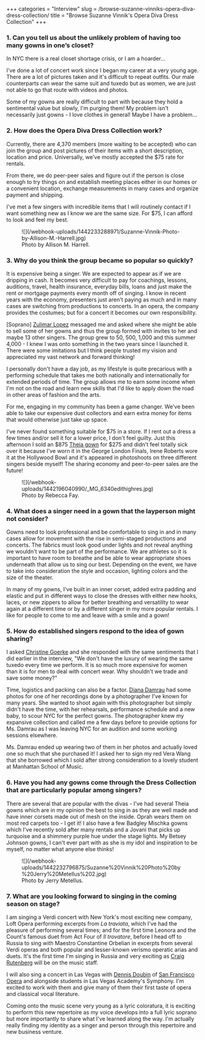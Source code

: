 +++
categories = "Interview"
slug = /browse-suzanne-vinniks-opera-diva-dress-collection/
title = "Browse Suzanne Vinnik&#039;s Opera Diva Dress Collection"
+++

### 1. Can you tell us about the unlikely problem of having too many gowns in one’s closet?

In NYC there is a real closet shortage crisis, or I am a hoarder... 

I've done a lot of concert work since I began my career at a very young age. There are a lot of pictures taken and it's difficult to repeat outfits. Our male counterparts can wear the same suit and tuxedo but as women, we are just not able to go that route with videos and photos.

Some of my gowns are really difficult to part with because they hold a sentimental value but slowly, I'm purging them! My problem isn't necessarily just gowns - I love clothes in general! Maybe I have a problem...

### 2. How does the Opera Diva Dress Collection work?

Currently, there are 4,370 members (more waiting to be accepted) who can join the group and post pictures of their items with a short description, location and price. Universally, we've mostly accepted the $75 rate for rentals. 

From there, we do peer-peer sales and figure out if the person is close enough to try things on and establish meeting places either in our homes or a convenient location, exchange measurements in many cases and organize payment and shipping. 

I've met a few singers with incredible items that I will routinely contact if I want something new as I know we are the same size. For $75, I can afford to look and feel my best. 

<figure data-type="image">
![](/webhook-uploads/1442233288971/Suzanne-Vinnik-Photo-by-Allison-M.-Harrell.jpg)
<figcaption>Photo by Allison M. Harrell. </figcaption>
</figure>

### 3. Why do you think the group became so popular so quickly?

It is expensive being a singer. We are expected to appear as if we are dripping in cash. It becomes very difficult to pay for coachings, lessons, auditions, travel, health insurance, everyday bills, loans and just make the rent or mortgage payments every month off of singing. I know in recent years with the economy, presenters just aren't paying as much and in many cases are switching from productions to concerts. In an opera, the company provides the costumes; but for a concert it becomes our own responsibility.

[Soprano] [Zulimar Lopez](/scene/people/zulimar-lopez-hernandez/) messaged me and asked where she might be able to sell some of her gowns and thus the group formed with invites to her and maybe 13 other singers. The group grew to 50, 500, 1,000 and this summer 4,000 - I knew I was onto something in the two years since I launched it. There were some imitations but I think people trusted my vision and appreciated my vast network and forward thinking!

I personally don't have a day job, as my lifestyle is quite precarious with a performing schedule that takes me both nationally and internationally for extended periods of time. The group allows me to earn some income when I'm not on the road and learn new skills that I'd like to apply down the road in other areas of fashion and the arts. 

For me, engaging in my community has been a game changer. We've been able to take our expensive dust collectors and earn extra money for items that would otherwise just take up space.  

I've never found something suitable for $75 in a store. If I rent out a dress a few times and/or sell it for a lower price, I don't feel guilty. Just this afternoon I sold an $875 [Theia gown](http://theiacouture.com/) for $275 and didn't feel totally sick over it because I've worn it in the George London Finals, Irene Roberts wore it at the Hollywood Bowl and it's appeared in photoshoots on three different singers beside myself! The sharing economy and peer-to-peer sales are the future!

<figure data-type="image">
![](/webhook-uploads/1442196040990/_MG_6340edithighres.jpg)
<figcaption>Photo by Rebecca Fay.</figcaption>
</figure>

### 4. What does a singer need in a gown that the layperson might not consider?

Gowns need to look professional and be comfortable to sing in and in many cases allow for movement with the rise in semi-staged productions and concerts. The fabrics must look good under lights and not reveal anything we wouldn't want to be part of the performance. We are athletes so it is important to have room to breathe and be able to wear appropriate shoes underneath that allow us to sing our best. Depending on the event, we have to take into consideration the style and occasion, lighting colors and the size of the theater.

In many of my gowns, I've built in an inner corset, added extra padding and elastic and put in different ways to close the dresses with either new hooks, laces, or new zippers to allow for better breathing and versatility to wear again at a different time or by a different singer in my more popular rentals. I like for people to come to me and leave with a smile and a gown!

### 5. How do established singers respond to the idea of gown sharing?

I asked [Christine Goerke](/scene/people/christine-goerke/) and she responded with the same sentiments that I did earlier in the interview, "We don't have the luxury of wearing the same tuxedo every time we perform. It is so much more expensive for women than it is for men to deal with concert wear. Why shouldn't we trade and save some money?"

Time, logistics and packing can also be a factor. [Diana Damrau](/scene/people/diana-damrau/) had some photos for one of her recordings done by a photographer I've known for many years. She wanted to shoot again with this photographer but simply didn't have the time, with her rehearsals, performance schedule and a new baby, to scour NYC for the perfect gowns. The photographer knew my expansive collection and called me a few days before to provide options for Ms. Damrau as I was leaving NYC for an audition and some working sessions elsewhere.

Ms. Damrau ended up wearing two of them in her photos and actually loved one so much that she purchased it! I asked her to sign my red Vera Wang that she borrowed which I sold after strong consideration to a lovely student at Manhattan School of Music. 

### 6. Have you had any gowns come through the Dress Collection that are particularly popular among singers?

There are several that are popular with the divas - I've had several Theia gowns which are in my opinion the best to sing in as they are well made and have inner corsets made out of mesh on the inside. Oprah wears them on most red carpets too - I get it! I also have a few Badgley Mischka gowns which I've recently sold after many rentals and a Jovani that picks up turquoise and a shimmery purple hue under the stage lights. My Betsey Johnson gowns, I can't ever part with as she is my idol and inspiration to be myself, no matter what anyone else thinks! 

<figure data-type="image">
![](/webhook-uploads/1442232796875/Suzanne%20Vinnik%20Photo%20by%20Jerry%20Metellus%202.jpg)
<figcaption>Photo by Jerry Metellus.</figcaption>
</figure>

### 7. What are you looking forward to singing in the coming season on stage?

I am singing a Verdi concert with New York's most exciting new company, Loft Opera performing excerpts from *La traviata*, which I've had the pleasure of performing several times; and for the first time Leonora and the Count's famous duet from Act Four of *Il trovatore*, before I head off to Russia to sing with Maestro Constantine Orbelian in excerpts from several Verdi operas and both popular and lesser-known verismo operatic arias and duets. It's the first time I'm singing in Russia and very exciting as [Craig Rutenberg](http://www.mybiggayears.com/archives/craig-rutenberg-star-accompanist/) will be on the music staff.

I will also sing a concert in Las Vegas with [Dennis Doubin](http://www.dennisdoubin.com/) of [San Francisco Opera](/scene/companies/san-francisco-opera/) and alongside students in Las Vegas Academy's Symphony. I'm excited to work with them and give many of them their first taste of opera and classical vocal literature.

Coming onto the music scene very young as a lyric coloratura, it is exciting to perform this new repertoire as my voice develops into a full lyric soprano but more importantly to share what I've learned along the way. I'm actually really finding my identity as a singer and person through this repertoire and new business venture. 
